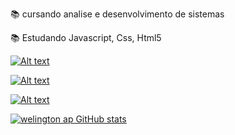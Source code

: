    📚 cursando analise e desenvolvimento de sistemas 

   📚 Estudando Javascript, Css, Html5

  
  <a href="https://github.com/Welingtonkg">
  

   ![Alt text](https://img.shields.io/badge/CSS-239120?&style=for-the-badge&logo=css3&logoColor=white)
   
   
   ![Alt text](https://img.shields.io/badge/HTML5-E34F26?style=for-the-badge&logo=html5&logoColor=white)

   ![Alt text](https://img.shields.io/badge/JavaScript-323330?style=for-the-badge&logo=javascript&logoColor=F7DF1E)

   
   ![welington ap GitHub stats](https://github-readme-stats.vercel.app/api?username=WelingtonKg&show_icons=true&theme=dark)
   

